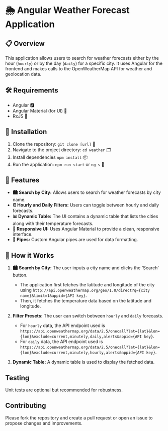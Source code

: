 # 🌦 Angular Weather Forecast Application

## 📋 Overview
This application allows users to search for weather forecasts either by the hour (`hourly`) or by the day (`daily`) for a specific city. It uses Angular for the frontend and makes calls to the OpenWeatherMap API for weather and geolocation data.

## 🛠 Requirements

- Angular 🅰️
- Angular Material (for UI) 🎨
- RxJS 🔄

## 💾 Installation

1. Clone the repository: ```git clone [url]``` 📂
2. Navigate to the project directory: ```cd weather``` 🗂
3. Install dependencies ```npm install``` 📦
4. Run the application: ```npm run start``` or ```ng s``` 🚀

## 🌟 Features

- **🏙 Search by City:** Allows users to search for weather forecasts by city name.
- **⏰ Hourly and Daily Filters:** Users can toggle between hourly and daily forecasts.
- **📊 Dynamic Table:** The UI contains a dynamic table that lists the cities along with their temperature forecasts.
- **📱 Responsive UI:** Uses Angular Material to provide a clean, responsive interface.
- **🔧 Pipes:** Custom Angular pipes are used for data formatting.
  
## 🔄 How it Works

1. **🏙 Search by City:** The user inputs a city name and clicks the 'Search' button.
    - The application first fetches the latitude and longitude of the city using `http://api.openweathermap.org/geo/1.0/direct?q={city name}&limit=1&appid={API key}`.
    - Then, it fetches the temperature data based on the latitude and longitude.

2. **Filter Presets:** The user can switch between `hourly` and `daily` forecasts.
    - For `hourly` data, the API endpoint used is `https://api.openweathermap.org/data/2.5/onecall?lat={lat}&lon={lon}&exclude=current,minutely,daily,alerts&appid={API key}`.
    - For `daily` data, the API endpoint used is `https://api.openweathermap.org/data/2.5/onecall?lat={lat}&lon={lon}&exclude=current,minutely,hourly,alerts&appid={API key}`.

3. **Dynamic Table:** A dynamic table is used to display the fetched data.

## Testing

Unit tests are optional but recommended for robustness.

## Contributing

Please fork the repository and create a pull request or open an issue to propose changes and improvements.

